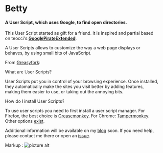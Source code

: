 # Betty #
#### A User Script, which uses Google, to find open directories. ####

This User Script started as gift for a friend. It is inspired and partial based on teocci's __[GooglePirateExtended](https://github.com/teocci/GooglePirateExtended)__.

A User Scripts allows to customize the way a web page displays or behaves, by using small bits of JavaScript.

From [Greasyfork](https://greasyfork.org/):

What are User Scripts?

User Scripts put you in control of your browsing experience. Once installed, they automatically make the sites you visit better by adding features, making them easier to use, or taking out the annoying bits.

How do I install User Scripts?

To use user scripts you need to first install a user script manager. For Firefox, the best choice is  [Greasemonkey](https://addons.mozilla.org/firefox/addon/greasemonkey/). For Chrome: [Tampermonkey](https://chrome.google.com/webstore/detail/tampermonkey/dhdgffkkebhmkfjojejmpbldmpobfkfo). Other options [exist](https://greasyfork.org/en/help/installing-user-scripts).


Additional information will be available on my [blog](https://goo.gl/DrRSGH) soon.
If you need help, please contact me there or open an [issue](https://github.com/sgeto/Betty/issues).

Markup : ![picture alt](https://1.bp.blogspot.com/-VCFxO5wbOYw/V9optetVKcI/AAAAAAAABmE/g4ruvAETn8gxNbXoHZA21rYUogj45nzcwCLcB/s320/betty-space%2Binvader%2Bemoji.png "Betty")

